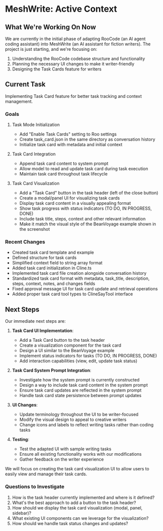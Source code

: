 # MeshWrite: Active Context

## What We're Working On Now

We are currently in the initial phase of adapting RooCode (an AI agent coding assistant) into MeshWrite (an AI assistant for fiction writers). The project is just starting, and we're focusing on:

1. Understanding the RooCode codebase structure and functionality
2. Planning the necessary UI changes to make it writer-friendly
3. Designing the Task Cards feature for writers

## Current Task

Implementing Task Card feature for better task tracking and context management.

### Goals

1. Task Mode Initialization

    - Add "Enable Task Cards" setting to Roo settings
    - Create task_card.json in the same directory as conversation history
    - Initialize task card with metadata and initial context

2. Task Card Integration

    - Append task card content to system prompt
    - Allow model to read and update task card during task execution
    - Maintain task card throughout task lifecycle

3. Task Card Visualization
    - Add a "Task Card" button in the task header (left of the close button)
    - Create a modal/panel UI for visualizing task cards
    - Display task card content in a visually appealing format
    - Show task progress with status indicators (TO DO, IN PROGRESS, DONE)
    - Include task title, steps, context and other relevant information
    - Make it match the visual style of the BeanVoyage example shown in the screenshot

### Recent Changes

- Created task card template and example
- Defined structure for task cards
- Simplified context field to string array format
- Added task card initialization in Cline.ts
- Implemented task card file creation alongside conversation history
- Standardized task card format with metadata, task_title, description, steps, context, notes, and changes fields
- Fixed approval message UI for task card update and retrieval operations
- Added proper task card tool types to ClineSayTool interface

## Next Steps

Our immediate next steps are:

1. **Task Card UI Implementation**:

    - Add a Task Card button to the task header
    - Create a visualization component for the task card
    - Design a UI similar to the BeanVoyage example
    - Implement status indicators for tasks (TO DO, IN PROGRESS, DONE)
    - Add interaction capabilities (view, edit, update task status)

2. **Task Card System Prompt Integration**:

    - Investigate how the system prompt is currently constructed
    - Design a way to include task card content in the system prompt
    - Ensure task card updates are reflected in the system prompt
    - Handle task card state persistence between prompt updates

3. **UI Changes**:

    - Update terminology throughout the UI to be writer-focused
    - Modify the visual design to appeal to creative writers
    - Change icons and labels to reflect writing tasks rather than coding tasks

4. **Testing**:
    - Test the adapted UI with sample writing tasks
    - Ensure all existing functionality works with our modifications
    - Gather feedback on the writer experience

We will focus on creating the task card visualization UI to allow users to easily view and manage their task cards.

### Questions to Investigate

1. How is the task header currently implemented and where is it defined?
2. What's the best approach to add a button to the task header?
3. How should we display the task card visualization (modal, panel, sidebar)?
4. What existing UI components can we leverage for the visualization?
5. How should we handle task status changes and updates?

